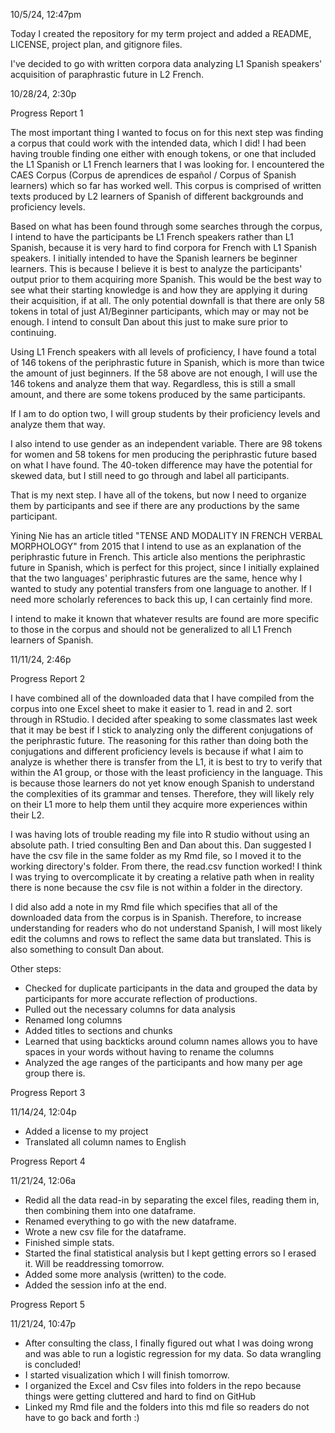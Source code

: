 10/5/24, 12:47pm

Today I created the repository for my term project and added a README, LICENSE, project plan, and gitignore files.

I've decided to go with written corpora data analyzing L1 Spanish speakers' acquisition of paraphrastic future in L2 French.


10/28/24, 2:30p

Progress Report 1

The most important thing I wanted to focus on for this next step was finding a corpus that could work with the intended data, which I did! I had been having trouble finding one either with enough tokens, or one that included the L1 Spanish or L1 French learners that I was looking for. I encountered the CAES Corpus (Corpus de aprendices de español / Corpus of Spanish learners) which so far has worked well. This corpus is comprised of written texts produced by L2 learners of Spanish of different backgrounds and proficiency levels.

Based on what has been found through some searches through the corpus, I intend to have the participants be L1 French speakers rather than L1 Spanish, because it is very hard to find corpora for French with L1 Spanish speakers. I initially intended to have the Spanish learners be beginner learners. This is because I believe it is best to analyze the participants' output prior to them acquiring more Spanish. This would be the best way to see what their starting knowledge is and how they are applying it during their acquisition, if at all. The only potential downfall is that there are only 58 tokens in total of just A1/Beginner participants, which may or may not be enough. I intend to consult Dan about this just to make sure prior to continuing.

Using L1 French speakers with all levels of proficiency, I have found a total of 146 tokens of the periphrastic future in Spanish, which is more than twice the amount of just beginners. If the 58 above are not enough, I will use the 146 tokens and analyze them that way. Regardless, this is still a small amount, and there are some tokens produced by the same participants.

If I am to do option two, I will group students by their proficiency levels and analyze them that way.


I also intend to use gender as an independent variable. There are 98 tokens for women and 58 tokens for men producing the periphrastic future based on what I have found. The 40-token difference may have the potential for skewed data, but I still need to go through and label all participants.

That is my next step. I have all of the tokens, but now I need to organize them by participants and see if there are any productions by the same participant.


Yining Nie has an article titled "TENSE AND MODALITY IN FRENCH VERBAL MORPHOLOGY" from 2015 that I intend to use as an explanation of the periphrastic future in French. This article also mentions the periphrastic future in Spanish, which is perfect for this project, since I initially explained that the two languages' periphrastic futures are the same, hence why I wanted to study any potential transfers from one language to another. If I need more scholarly references to back this up, I can certainly find more.

I intend to make it known that whatever results are found are more specific to those in the corpus and should not be generalized to all L1 French learners of Spanish.


11/11/24, 2:46p

Progress Report 2

I have combined all of the downloaded data that I have compiled from the corpus into one Excel sheet to make it easier to 1. read in and 2. sort through in RStudio. I decided after speaking to some classmates last week that it may be best if I stick to analyzing only the different conjugations of the periphrastic future. The reasoning for this rather than doing both the conjugations and different proficiency levels is because if what I aim to analyze is whether there is transfer from the L1, it is best to try to verify that within the A1 group, or those with the least proficiency in the language. This is because those learners do not yet know enough Spanish to understand the complexities of its grammar and tenses. Therefore, they will likely rely on their L1 more to help them until they acquire more experiences within their L2.

I was having lots of trouble reading my file into R studio without using an absolute path. I tried consulting Ben and Dan about this. Dan suggested I have the csv file in the same folder as my Rmd file, so I moved it to the working directory's folder. From there, the read.csv function worked! I think I was trying to overcomplicate it by creating a relative path when in reality there is none because the csv file is not within a folder in the directory.

I did also add a note in my Rmd file which specifies that all of the downloaded data from the corpus is in Spanish. Therefore, to increase understanding for readers who do not understand Spanish, I will most likely edit the columns and rows to reflect the same data but translated. This is also something to consult Dan about.

Other steps:
- Checked for duplicate participants in the data and grouped the data by participants for more accurate reflection of productions.
- Pulled out the necessary columns for data analysis
- Renamed long columns
- Added titles to sections and chunks
- Learned that using backticks around column names allows you to have spaces in your words without having to rename the columns
- Analyzed the age ranges of the participants and how many per age group there is.

Progress Report 3

11/14/24, 12:04p

- Added a license to my project
- Translated all column names to English

Progress Report 4

11/21/24, 12:06a

- Redid all the data read-in by separating the excel files, reading them in, then combining them into one dataframe.
- Renamed everything to go with the new dataframe.
- Wrote a new csv file for the dataframe.
- Finished simple stats.
- Started the final statistical analysis but I kept getting errors so I erased it. Will be readdressing tomorrow.
- Added some more analysis (written) to the code.
- Added the session info at the end.

Progress Report 5

11/21/24, 10:47p

- After consulting the class, I finally figured out what I was doing wrong and was able to run a logistic regression for my data. So data wrangling is concluded!
- I started visualization which I will finish tomorrow.
- I organized the Excel and Csv files into folders in the repo because things were getting cluttered and hard to find on GitHub
- Linked my Rmd file and the folders into this md file so readers do not have to go back and forth :)